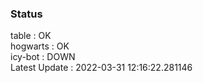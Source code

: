 ### Status


table : OK  
hogwarts : OK  
icy-bot : DOWN  
Latest Update : 2022-03-31 12:16:22.281146
